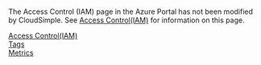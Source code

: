 The Access Control (IAM) page in the Azure Portal has not been modified by CloudSimple. 
See [Access Control(IAM)](https://azure.microsoft.com/en-us/partners/directory/iamcloud/) for information on this page.

[Access Control(IAM)](https://azure.microsoft.com/en-us/partners/directory/iamcloud/)<br>
[Tags](https://docs.microsoft.com/en-us/rest/api/resources/tags)<br>
[Metrics](https://docs.microsoft.com/en-us/azure/monitoring-and-diagnostics/monitoring-metric-charts)
